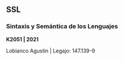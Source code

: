 ## SSL
### Sintaxis y Semántica de los Lenguajes

<p><strong>K2051 | 2021</strong></p>

Lobianco Agustin | Legajo: 147.139-9
